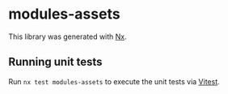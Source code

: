 # modules-assets

This library was generated with [Nx](https://nx.dev).

## Running unit tests

Run `nx test modules-assets` to execute the unit tests via [Vitest](https://vitest.dev/).
